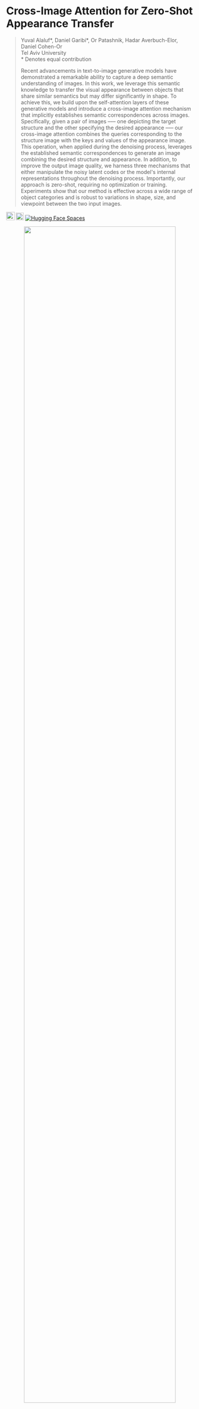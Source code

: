 # Cross-Image Attention for Zero-Shot Appearance Transfer

> Yuval Alaluf*, Daniel Garibi*, Or Patashnik, Hadar Averbuch-Elor, Daniel Cohen-Or  
> Tel Aviv University  
> \* Denotes equal contribution  
>
> Recent advancements in text-to-image generative models have demonstrated a remarkable ability to capture a deep semantic understanding of images. In this work, we leverage this semantic knowledge to transfer the visual appearance between objects that share similar semantics but may differ significantly in shape. To achieve this, we build upon the self-attention layers of these generative models and introduce a cross-image attention mechanism that implicitly establishes semantic correspondences across images. Specifically, given a pair of images ––– one depicting the target structure and the other specifying the desired appearance ––– our cross-image attention combines the queries corresponding to the structure image with the keys and values of the appearance image. This operation, when applied during the denoising process, leverages the established semantic correspondences to generate an image combining the desired structure and appearance. In addition, to improve the output image quality, we harness three mechanisms that either manipulate the noisy latent codes or the model's internal representations throughout the denoising process. Importantly, our approach is zero-shot, requiring no optimization or training. Experiments show that our method is effective across a wide range of object categories and is robust to variations in shape, size, and viewpoint between the two input images.

<a href="https://arxiv.org/abs/2311.03335"><img src="https://img.shields.io/badge/arXiv-2311.03335-b31b1b.svg" height=22.5></a>
<a href="https://garibida.github.io/cross-image-attention/"><img src="https://img.shields.io/static/v1?label=Project&message=Page&color=red" height=20.5></a>
[![Hugging Face Spaces](https://img.shields.io/badge/%F0%9F%A4%97%20Hugging%20Face-Spaces-blue)](https://huggingface.co/spaces/yuvalalaluf/cross-image-attention)

<p align="center">
<img src="docs/teaser.jpg" width="90%"/>  
<br>
Given two images depicting a source structure and a target appearance, our method generates an image merging the structure of one image with the appearance of the other in a zero-shot manner.
</p>


## Description  
Official implementation of our Cross-Image Attention and Appearance Transfer paper.


## Environment
Our code builds on the requirement of the `diffusers` library. To set up their environment, please run:
```
conda env create -f environment/environment.yaml
conda activate cross_image
```

## Usage  
<p align="center">
<img src="docs/general_results.jpg" width="90%"/>  
<br>
Sample appearance transfer results obtained by our cross-image attention technique.
</p>

To generate an image, you can simply run the `run.py` script. For example,
```
python run.py \
--app_image_path /path/to/appearance/image.png \
--struct_image_path /path/to/structure/image.png \
--output_path /path/to/output/images.png \
--domain_name [domain the objects are taken from (e.g., animal, building)] \
--used_masked_adain True \
--contrast_strength 1.67 \
--swap_guidance_scale 3.5 \
```
Notes:
- To perform the inversion, if no prompt is specified explicitly, we will use the prompt `"A photo of a [domain_name]"`
- If `--use_masked_adain` is set to `True` (its default value), then `--domain_name` must be given in order 
  to compute the masks using the self-segmentation technique.
  - In cases where the domains are not well-defined, you can also set `--use_masked_adain` to `False` and 
    no `domain_name` is required.
- You can set `--load_latents` to `True` to load the latents from a file instead of inverting the input images every time. 
  - This is useful if you want to generate multiple images with the same structure but different appearances.


### Demo Notebook 
<p align="center">
<img src="docs/grids.jpg" width="90%"/>  
<br>
Additional appearance transfer results obtained by our cross-image attention technique.
</p>

We also provide a notebook to run in Google Colab, please see `notebooks/demo.ipynb`.


## HuggingFaceDemo :hugs:
We also provide a simple HuggingFace demo to run our method on your own images.   
Check it out [here](https://huggingface.co/spaces/yuvalalaluf/cross-image-attention)!


## Acknowledgements 
This code builds on the code from the [diffusers](https://github.com/huggingface/diffusers) library. In addition, we 
borrow code from the following repositories: 
- [Edit-Friendly DDPM Inversion](https://github.com/inbarhub/DDPM_inversion) for inverting the input images.
- [Prompt Mixing](https://github.com/orpatashnik/local-prompt-mixing) for computing the masks used in our AdaIN operation.
- [FreeU](https://github.com/ChenyangSi/FreeU) for improving the general generation quality of Stable Diffusion.


## Citation
If you use this code for your research, please cite the following work: 
```
@misc{alaluf2023crossimage,
      title={Cross-Image Attention for Zero-Shot Appearance Transfer}, 
      author={Yuval Alaluf and Daniel Garibi and Or Patashnik and Hadar Averbuch-Elor and Daniel Cohen-Or},
      year={2023},
      eprint={2311.03335},
      archivePrefix={arXiv},
      primaryClass={cs.CV}
}
```
